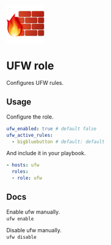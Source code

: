 <img src="/logos/ufw.png" alt="ufw logo" width="100" height="100">

# UFW role

Configures UFW rules.

## Usage

Configure the role.

```yml
ufw_enabled: true # default false
ufw_active_rules:
  - bigbluebutton # default: default
```

And include it in your playbook.

```yml
- hosts: ufw
  roles:
  - role: ufw
```

## Docs

Enable ufw manually.\
`ufw enable`

Disable ufw manually.\
`ufw disable`